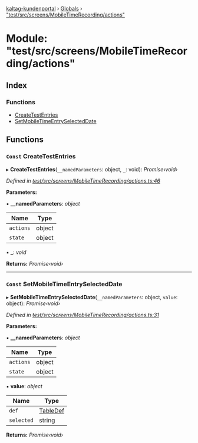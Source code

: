 [kaltag-kundenportal](../README.md) › [Globals](../globals.md) › ["test/src/screens/MobileTimeRecording/actions"](_test_src_screens_mobiletimerecording_actions_.md)

# Module: "test/src/screens/MobileTimeRecording/actions"

## Index

### Functions

* [CreateTestEntries](_test_src_screens_mobiletimerecording_actions_.md#const-createtestentries)
* [SetMobileTimeEntrySelectedDate](_test_src_screens_mobiletimerecording_actions_.md#const-setmobiletimeentryselecteddate)

## Functions

### `Const` CreateTestEntries

▸ **CreateTestEntries**(`__namedParameters`: object, `_`: void): *Promise‹void›*

*Defined in [test/src/screens/MobileTimeRecording/actions.ts:46](https://github.com/fopsdev/ovl/blob/d5eec59/test/src/screens/MobileTimeRecording/actions.ts#L46)*

**Parameters:**

▪ **__namedParameters**: *object*

Name | Type |
------ | ------ |
`actions` | object |
`state` | object |

▪ **_**: *void*

**Returns:** *Promise‹void›*

___

### `Const` SetMobileTimeEntrySelectedDate

▸ **SetMobileTimeEntrySelectedDate**(`__namedParameters`: object, `value`: object): *Promise‹void›*

*Defined in [test/src/screens/MobileTimeRecording/actions.ts:31](https://github.com/fopsdev/ovl/blob/d5eec59/test/src/screens/MobileTimeRecording/actions.ts#L31)*

**Parameters:**

▪ **__namedParameters**: *object*

Name | Type |
------ | ------ |
`actions` | object |
`state` | object |

▪ **value**: *object*

Name | Type |
------ | ------ |
`def` | [TableDef](_ovl_src_library_table_table_.md#tabledef) |
`selected` | string |

**Returns:** *Promise‹void›*
